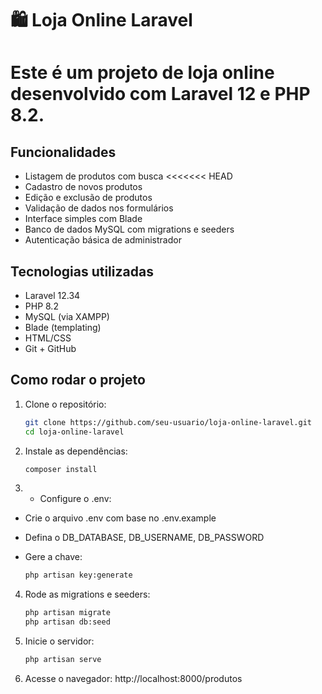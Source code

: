 # 🛍️ Loja Online Laravel

Este é um projeto de loja online desenvolvido com **Laravel 12** e **PHP 8.2**.
=======

##  Funcionalidades

- Listagem de produtos com busca
<<<<<<< HEAD
- Cadastro de novos produtos
- Edição e exclusão de produtos
- Validação de dados nos formulários
- Interface simples com Blade
- Banco de dados MySQL com migrations e seeders
- Autenticação básica de administrador

##  Tecnologias utilizadas

- Laravel 12.34
- PHP 8.2
- MySQL (via XAMPP)
- Blade (templating)
- HTML/CSS
- Git + GitHub

##  Como rodar o projeto

1. Clone o repositório:
   ```bash
   git clone https://github.com/seu-usuario/loja-online-laravel.git
   cd loja-online-laravel

2. Instale as dependências:
    ```bash
    composer install

3. - Configure o .env:
- Crie o arquivo .env com base no .env.example
- Defina o DB_DATABASE, DB_USERNAME, DB_PASSWORD
- Gere a chave:

    ```bash
    php artisan key:generate

4. Rode as migrations e seeders:
    ```bash
    php artisan migrate
    php artisan db:seed

5. Inicie o servidor:
    ```bash
    php artisan serve

6. Acesse o navegador:
http://localhost:8000/produtos

